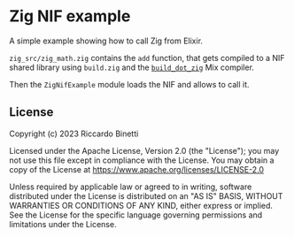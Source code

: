 # Zig NIF example

A simple example showing how to call Zig from Elixir.

`zig_src/zig_math.zig` contains the `add` function, that gets compiled to a NIF shared library using
`build.zig` and the [`build_dot_zig`](https://github.com/rbino/build_dot_zig) Mix compiler.

Then the `ZigNifExample` module loads the NIF and allows to call it.

## License

Copyright (c) 2023 Riccardo Binetti

Licensed under the Apache License, Version 2.0 (the "License"); you may not use this file except in
compliance with the License. You may obtain a copy of the License at
https://www.apache.org/licenses/LICENSE-2.0

Unless required by applicable law or agreed to in writing, software distributed under the License is
distributed on an "AS IS" BASIS, WITHOUT WARRANTIES OR CONDITIONS OF ANY KIND, either express or
implied. See the License for the specific language governing permissions and limitations under the
License.
